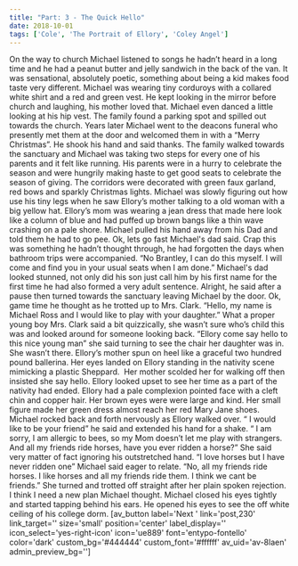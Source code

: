 ```yaml
---
title: "Part: 3 - The Quick Hello"
date: 2018-10-01
tags: ['Cole', 'The Portrait of Ellory', 'Coley Angel']
---
```


On the way to church Michael listened to songs he hadn’t heard in a long time and he had a peanut butter and jelly sandwich in the back of the van. It was sensational, absolutely poetic, something about being a kid makes food taste very different. Michael was wearing tiny corduroys with a collared white shirt and a red and green vest. He kept looking in the mirror before church and laughing, his mother loved that. Michael even danced a little looking at his hip vest. The family found a parking spot and spilled out towards the church. Years later Michael went to the deacons funeral who presently met them at the door and welcomed them in with a “Merry Christmas”. He shook his hand and said thanks. The family walked towards the sanctuary and Michael was taking two steps for every one of his parents and it felt like running. His parents were in a hurry to celebrate the season and were hungrily making haste to get good seats to celebrate the season of giving. The corridors were decorated with green faux garland, red bows and sparkly Christmas lights. Michael was slowly figuring out how use his tiny legs when he saw Ellory’s mother talking to a old woman with a big yellow hat. Ellory’s mom was wearing a jean dress that made here look like a column of blue and had puffed up brown bangs like a thin wave crashing on a pale shore. Michael pulled his hand away from his Dad and told them he had to go pee. Ok, lets go fast Michael's dad said. Crap this was something he hadn’t thought through, he had forgotten the days when bathroom trips were accompanied. “No Brantley, I can do this myself. I will come and find you in your usual seats when I am done.” Michael's dad looked stunned, not only did his son just call him by his first name for the first time he had also formed a very adult sentence. Alright, he said after a pause then turned towards the sanctuary leaving Michael by the door. Ok, game time he thought as he trotted up to Mrs. Clark. “Hello, my name is Michael Ross and I would like to play with your daughter.” What a proper young boy Mrs. Clark said a bit quizzically, she wasn’t sure who’s child this was and looked around for someone looking back. “Ellory come say hello to this nice young man” she said turning to see the chair her daughter was in. She wasn’t there. Ellory’s mother spun on heel like a graceful two hundred pound ballerina. Her eyes landed on Ellory standing in the nativity scene mimicking a plastic Sheppard.  Her mother scolded her for walking off then insisted she say hello. Ellory looked upset to see her time as a part of the nativity had ended. Ellory had a pale complexion pointed face with a cleft chin and copper hair. Her brown eyes were were large and kind. Her small figure made her green dress almost reach her red Mary Jane shoes. Michael rocked back and forth nervously as Ellory walked over. “ I would like to be your friend” he said and extended his hand for a shake. “ I am sorry, I am allergic to bees, so my Mom doesn’t let me play with strangers. And all my friends ride horses, have you ever ridden a horse?” She said very matter of fact ignoring his outstretched hand. “I love horses but I have never ridden one” Michael said eager to relate. “No, all my friends ride horses. I like horses and all my friends ride them. I think we cant be friends.” She turned and trotted off straight after her plain spoken rejection. I think I need a new plan Michael thought. Michael closed his eyes tightly and started tapping behind his ears. He opened his eyes to see the off white ceiling of his college dorm. [av_button label='Next ' link='post,230' link_target='' size='small' position='center' label_display='' icon_select='yes-right-icon' icon='ue889' font='entypo-fontello' color='dark' custom_bg='#444444' custom_font='#ffffff' av_uid='av-8laen' admin_preview_bg='']
